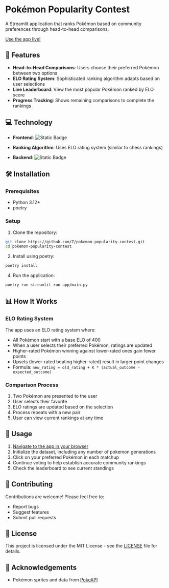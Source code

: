 # Pokémon Popularity Contest

A Streamlit application that ranks Pokémon based on community preferences through head-to-head comparisons.

[Use the app live!](https://pokemon-popularity-contest.streamlit.app/)

## 🌟 Features

- **Head-to-Head Comparisons**: Users choose their preferred Pokémon between two options
- **ELO Rating System**: Sophisticated ranking algorithm adapts based on user selections
- **Live Leaderboard**: View the most popular Pokémon ranked by ELO score
- **Progress Tracking**: Shows remaining comparisons to complete the rankings


## 💻 Technology

- **Frontend**: ![Static Badge](https://img.shields.io/badge/Streamlit-cloud?logo=streamlit&color=grey&link=https%3A%2F%2Fstreamlit.io%2Fcloud)


- **Ranking Algorithm**: Uses ELO rating system (similar to chess rankings)
- **Backend**: ![Static Badge](https://img.shields.io/badge/Supabase-database?logo=supabase&color=grey&link=https%3A%2F%2Fsupabase.com%2F)


## 🛠️ Installation

### Prerequisites

- Python 3.12+
- poetry

### Setup

1. Clone the repository:
```bash
git clone https://github.com/Z/pokemon-popularity-contest.git
cd pokemon-popularity-contest
```

2. Install using poetry:
```bash
poetry install
```

4. Run the application:
```bash
poetry run streamlit run app/main.py
```

## 📊 How It Works

### ELO Rating System

The app uses an ELO rating system where:
- All Pokémon start with a base ELO of 400
- When a user selects their preferred Pokémon, ratings are updated
- Higher-rated Pokémon winning against lower-rated ones gain fewer points
- Upsets (lower-rated beating higher-rated) result in larger point changes
- Formula: `new_rating = old_rating + K * (actual_outcome - expected_outcome)`

### Comparison Process

1. Two Pokémon are presented to the user
2. User selects their favorite
3. ELO ratings are updated based on the selection
4. Process repeats with a new pair
5. User can view current rankings at any time

## 📝 Usage

1. [Navigate to the app in your browser](https://pokemon-popularity-contest.streamlit.app/)
2. Initialize the dataset, including any number of pokemon generations
2. Click on your preferred Pokémon in each matchup
3. Continue voting to help establish accurate community rankings
4. Check the leaderboard to see current standings

## 🤝 Contributing

Contributions are welcome! Please feel free to:
- Report bugs
- Suggest features
- Submit pull requests

## 📄 License

This project is licensed under the MIT License - see the [LICENSE](LICENSE) file for details.

## 🙏 Acknowledgements

- Pokémon sprites and data from [PokeAPI](https://pokeapi.co/)
